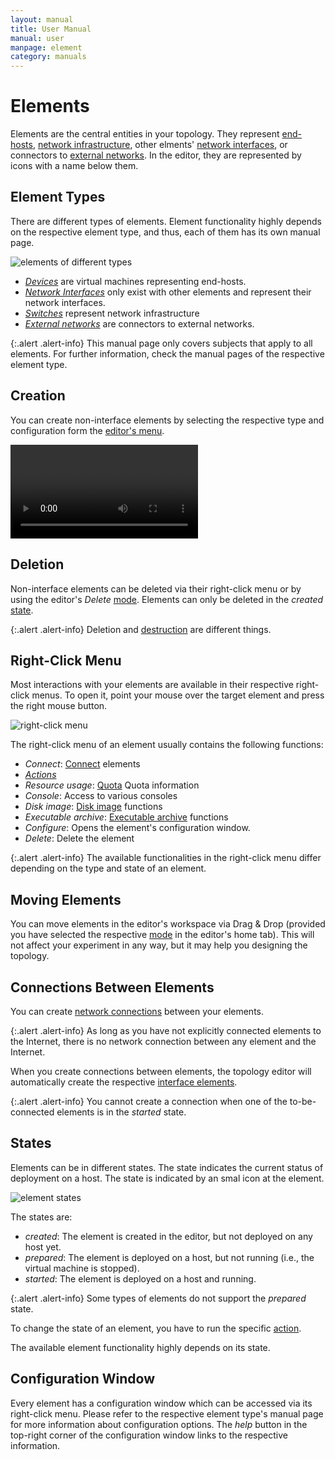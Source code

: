 ```yaml
---
layout: manual
title: User Manual
manual: user
manpage: element
category: manuals
---
```


# Elements

Elements are the central entities in your topology. They represent [end-hosts](device), [network infrastructure](switch), other elments' [network interfaces](interface), or connectors to [external networks](external_network). In the editor, they are represented by icons with a name below them.

## Element Types

There are different types of elements. Element functionality highly depends on the respective element type, and thus, each of them has its own manual page.

![elements of different types](../img/element_types.png)

* [*Devices*](device) are virtual machines representing end-hosts.
* [*Network Interfaces*](interface) only exist with other elements and represent their network interfaces.
* [*Switches*](switch) represent network infrastructure
* [*External networks*](external_network) are connectors to external networks.

{:.alert .alert-info}
This manual page only covers subjects that apply to all elements. For further information, check the manual pages of the respective element type.

## Creation

You can create non-interface elements by selecting the respective type and configuration form the [editor's menu](../topology/editor#menu).

<video autoplay loop>
	<source src="../vid/element_create.m4v" type="video/mp4">
</video>

## Deletion

Non-interface elements can be deleted via their right-click menu or by using the editor's _Delete_ [mode](../topology/editor#mode).
Elements can only be deleted in the _created_ [state](#state).

{:.alert .alert-info}
Deletion and [destruction](action#destroy) are different things.


## Right-Click Menu

Most interactions with your elements are available in their respective right-click menus. To open it, point your mouse over the target element and press the right mouse button.

![right-click menu](../img/element-rightclick.png)

The right-click menu of an element usually contains the following functions:

* *Connect*: [Connect](#connection) elements
* [*Actions*](action)
* *Resource usage*: [Quota](../account#quota) Quota information
* *Console*: Access to various consoles
* *Disk image*: [Disk image](device/image) functions
* *Executable archive*: [Executable archive](device/executable_archive) functions
* *Configure*: Opens the element's configuration window.
* *Delete*: Delete the element

{:.alert .alert-info}
The available functionalities in the right-click menu differ depending on the type and state of an element.

## Moving Elements

You can move elements in the editor's workspace via Drag & Drop (provided you have selected the respective [mode](../topology/editor#mode) in the editor's home tab). This will not affect your experiment in any way, but it may help you designing the topology.

## <a name="connection"></a>Connections Between Elements

You can create [network connections](../connection) between your elements.

{:.alert .alert-info}
As long as you have not explicitly connected elements to the Internet, there is no network connection between any element and the Internet.

When you create connections between elements, the topology editor will automatically create the respective [interface elements](interface).

{:.alert .alert-info}
You cannot create a connection when one of the to-be-connected elements is in the _started_ state.

## <a name="state"></a>States

Elements can be in different states. The state indicates the current status of deployment on a host. The state is indicated by an smal icon at the element.

![element states](../img/element_states.png)

The states are:

* *created*: The element is created in the editor, but not deployed on any host yet.
* *prepared*: The element is deployed on a host, but not running (i.e., the virtual machine is stopped).
* *started*: The element is deployed on a host and running.

{:.alert .alert-info}
Some types of elements do not support the _prepared_ state.

To change the state of an element, you have to run the specific [action](action).

The available element functionality highly depends on its state.


## Configuration Window

Every element has a configuration window which can be accessed via its right-click menu. Please refer to the respective element type's manual page for more information about configuration options. The _help_ button in the top-right corner of the configuration window links to the respective information.

